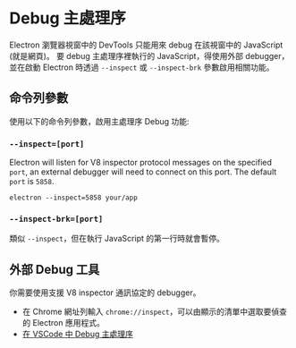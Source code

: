 # Debug 主處理序

Electron 瀏覽器視窗中的 DevTools 只能用來 debug 在該視窗中的 JavaScript (就是網頁)。 要 debug 主處理序裡執行的 JavaScript，得使用外部 debugger，並在啟動 Electron 時透過 `--inspect` 或 `--inspect-brk` 參數啟用相關功能。

## 命令列參數

使用以下的命令列參數，啟用主處理序 Debug 功能:

### `--inspect=[port]`

Electron will listen for V8 inspector protocol messages on the specified `port`, an external debugger will need to connect on this port. The default `port` is `5858`.

```shell
electron --inspect=5858 your/app
```

### `--inspect-brk=[port]`

類似 `--inspect`，但在執行 JavaScript 的第一行時就會暫停。

## 外部 Debug 工具

你需要使用支援 V8 inspector 通訊協定的 debugger。

- 在 Chrome 網址列輸入 `chrome://inspect`，可以由顯示的清單中選取要偵查的 Electron 應用程式。
- [在 VSCode 中 Debug 主處理序](debugging-main-process-vscode.md)
